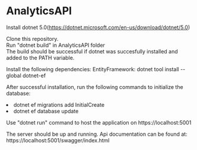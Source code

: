 # AnalyticsAPI

Install dotnet 5.0(https://dotnet.microsoft.com/en-us/download/dotnet/5.0)<br>

Clone this repository.<br>
Run "dotnet build" in AnalyticsAPI folder<br>
The build should be successful if dotnet was succesfully installed and added to the PATH variable.

Install the following dependencies:
EntityFramework: dotnet tool install --global dotnet-ef

After successful installation, run the following commands to initialize the database:
<li>dotnet ef migrations add InitialCreate</li>
<li>dotnet ef database update</li>

Use "dotnet run" command to host the application on https://localhost:5001

The server should be up and running.
Api documentation can be found at: https://localhost:5001/swagger/index.html
